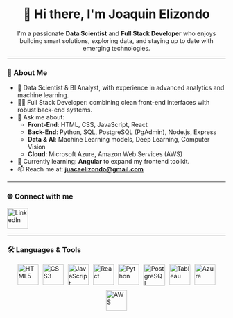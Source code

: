 <div align="center">

<h1>👋 Hi there, I'm Joaquin Elizondo</h1>

<p>I'm a passionate <strong>Data Scientist</strong> and <strong>Full Stack Developer</strong> who enjoys building smart solutions, exploring data, and staying up to date with emerging technologies.</p>

</div>

---

### 🧠 About Me

- 🔬 Data Scientist & BI Analyst, with experience in advanced analytics and machine learning.
- 🧑‍💻 Full Stack Developer: combining clean front-end interfaces with robust back-end systems.
- 💬 Ask me about:  
  - **Front-End**: HTML, CSS, JavaScript, React  
  - **Back-End**: Python, SQL, PostgreSQL (PgAdmin), Node.js, Express  
  - **Data & AI**: Machine Learning models, Deep Learning, Computer Vision  
  - **Cloud**: Microsoft Azure, Amazon Web Services (AWS)
- 🌱 Currently learning: **Angular** to expand my frontend toolkit.
- 📫 Reach me at: **juacaelizondo@gmail.com**

---

### 🌐 Connect with me

<p>
  <a href="https://www.linkedin.com/in/joaquin-elizondo-b155083a/" target="_blank">
    <img width="48" height="48" src="https://img.icons8.com/fluency/48/linkedin.png" alt="LinkedIn"/>
  </a>
</p>

---

### 🛠️ Languages & Tools

<div style="display: flex; justify-content: center; gap: 10px; flex-wrap: wrap;">
  
  <img width="48" height="48" src="https://img.icons8.com/color/48/html-5--v1.png" alt="HTML5"/>
  <img width="48" height="48" src="https://img.icons8.com/color/48/css3.png" alt="CSS3"/>
  <img width="48" height="48" src="https://img.icons8.com/color/48/javascript--v1.png" alt="JavaScript"/>
  <img width="48" height="48" src="https://img.icons8.com/color/48/react-native.png" alt="React"/>
  <img width="48" height="48" src="https://img.icons8.com/color/48/python--v1.png" alt="Python"/>
  <img width="50" height="50" src="https://img.icons8.com/ios-filled/50/postgreesql.png" alt="PostgreSQL"/>
  <img width="48" height="48" src="https://img.icons8.com/color/48/tableau-software.png" alt="Tableau"/>
  <img width="48" height="48" src="https://img.icons8.com/color/48/azure-1.png" alt="Azure"/>
  <img width="48" height="48" src="https://img.icons8.com/color/48/amazon-web-services.png" alt="AWS"/>
  
</div>

